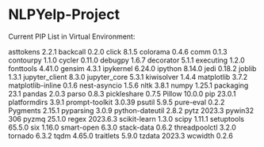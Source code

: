 # NLPYelp-Project

Current PIP List in Virtual Environment:

asttokens         2.2.1
backcall          0.2.0
click             8.1.5
colorama          0.4.6
comm              0.1.3
contourpy         1.1.0
cycler            0.11.0
debugpy           1.6.7
decorator         5.1.1
executing         1.2.0
fonttools         4.41.0
gensim            4.3.1
ipykernel         6.24.0
ipython           8.14.0
jedi              0.18.2
joblib            1.3.1
jupyter_client    8.3.0
jupyter_core      5.3.1
kiwisolver        1.4.4
matplotlib        3.7.2
matplotlib-inline 0.1.6
nest-asyncio      1.5.6
nltk              3.8.1
numpy             1.25.1
packaging         23.1
pandas            2.0.3
parso             0.8.3
pickleshare       0.7.5
Pillow            10.0.0
pip               23.0.1
platformdirs      3.9.1
prompt-toolkit    3.0.39
psutil            5.9.5
pure-eval         0.2.2
Pygments          2.15.1
pyparsing         3.0.9
python-dateutil   2.8.2
pytz              2023.3
pywin32           306
pyzmq             25.1.0
regex             2023.6.3
scikit-learn      1.3.0
scipy             1.11.1
setuptools        65.5.0
six               1.16.0
smart-open        6.3.0
stack-data        0.6.2
threadpoolctl     3.2.0
tornado           6.3.2
tqdm              4.65.0
traitlets         5.9.0
tzdata            2023.3
wcwidth           0.2.6
